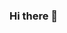 ### Hi there 👋

<!--
**19melon/19melon** is a ✨ _special_ ✨ repository because its `README.md` (this file) appears on your GitHub profile.

Here are some ideas to get you started:
我是郑燕生，来自广东汕头，稍微喜欢运动，比较喜欢刷论坛水经验，喜欢刷视频，重度手机人吗，希望能学好这门课程。

